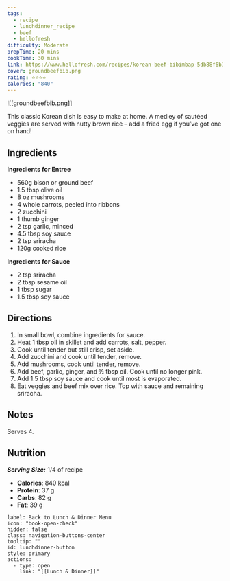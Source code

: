 ```yaml
---
tags:
  - recipe
  - lunchdinner_recipe
  - beef
  - hellofresh
difficulty: Moderate
prepTime: 20 mins
cookTime: 30 mins
link: https://www.hellofresh.com/recipes/korean-beef-bibimbap-5db88f6b1ece2809472557b6
cover: groundbeefbib.png
rating: ⭐️⭐️⭐️⭐️
calories: "840"
---
```


![[groundbeefbib.png]]

This classic Korean dish is easy to make at home. A medley of sautéed veggies are served with nutty brown rice – add a fried egg if you’ve got one on hand!

## Ingredients
**Ingredients for Entree**
- 560g bison or ground beef
- 1.5 tbsp olive oil
- 8 oz mushrooms
- 4 whole carrots, peeled into ribbons
- 2 zucchini
- 1 thumb ginger
- 2 tsp garlic, minced
- 4.5 tbsp soy sauce
- 2 tsp sriracha
- 120g cooked rice

**Ingredients for Sauce**
- 2 tsp sriracha
- 2 tbsp sesame oil
- 1 tbsp sugar
- 1.5 tbsp soy sauce

## Directions
1. In small bowl, combine ingredients for sauce. 
2. Heat 1 tbsp oil in skillet and add carrots, salt, pepper. 
3. Cook until tender but still crisp, set aside. 
4. Add zucchini and cook until tender, remove. 
5. Add mushrooms, cook until tender, remove. 
6. Add beef, garlic, ginger, and ½ tbsp oil. Cook until no longer pink. 
7. Add 1.5 tbsp soy sauce and cook until most is evaporated.
8. Eat veggies and beef mix over rice. Top with sauce and remaining sriracha.

## Notes
Serves 4.

## Nutrition
***Serving Size:*** 1/4 of recipe
- **Calories**: 840 kcal
- **Protein**: 37 g
- **Carbs**: 82 g
- **Fat**: 39 g



```meta-bind-button
label: Back to Lunch & Dinner Menu
icon: "book-open-check"
hidden: false
class: navigation-buttons-center
tooltip: ""
id: lunchdinner-button
style: primary
actions:
  - type: open
    link: "[[Lunch & Dinner]]"

```
 
